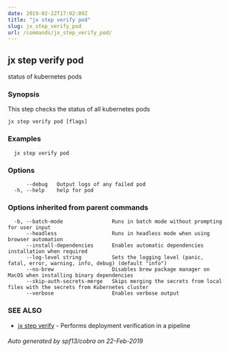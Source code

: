 ```yaml
---
date: 2019-02-22T17:02:09Z
title: "jx step verify pod"
slug: jx_step_verify_pod
url: /commands/jx_step_verify_pod/
---
```

## jx step verify pod

status of kubernetes pods

### Synopsis

This step checks the status of all kubernetes pods

```
jx step verify pod [flags]
```

### Examples

```
  jx step verify pod
```

### Options

```
      --debug   Output logs of any failed pod
  -h, --help    help for pod
```

### Options inherited from parent commands

```
  -b, --batch-mode                Runs in batch mode without prompting for user input
      --headless                  Runs in headless mode when using browser automation
      --install-dependencies      Enables automatic dependencies installation when required
      --log-level string          Sets the logging level (panic, fatal, error, warning, info, debug) (default "info")
      --no-brew                   Disables brew package manager on MacOS when installing binary dependencies
      --skip-auth-secrets-merge   Skips merging the secrets from local files with the secrets from Kubernetes cluster
      --verbose                   Enables verbose output
```

### SEE ALSO

* [jx step verify](/commands/jx_step_verify/)	 - Performs deployment verification in a pipeline

###### Auto generated by spf13/cobra on 22-Feb-2019
